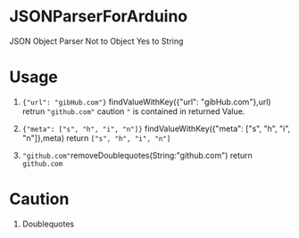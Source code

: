 # JSONParserForArduino
JSON Object Parser Not to Object Yes to String 

# Usage

1. `{"url": "gibHub.com"}` findValueWithKey({"url": "gibHub.com"},url) retrun `"github.com"` 
  caution `"` is contained in returned Value.
  
2. `{"meta": ["s", "h", "i", "n"]}` findValueWithKey({"meta": ["s", "h", "i", "n"]},meta) return `["s", "h", "i", "n"]`

3. `"github.com"`removeDoublequotes(String:"github.com") return `github.com`

# Caution
1. Doublequotes
